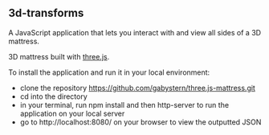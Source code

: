 ## 3d-transforms
A JavaScript application that lets you interact with and view all sides of a 3D mattress.


3D mattress built with [three.js](https://threejs.org/).

To install the application and run it in your local environment:

- clone the repository https://github.com/gabystern/three.js-mattress.git
- cd into the directory
- in your terminal, run npm install and then http-server to run the application on your local server
- go to http://localhost:8080/ on your browser to view the outputted JSON
